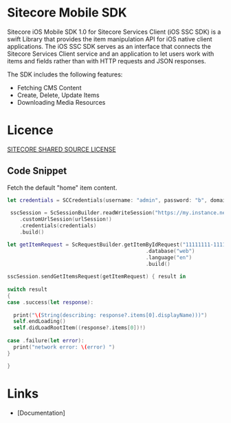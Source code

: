 Sitecore Mobile SDK
========

Sitecore iOS Mobile SDK 1.0 for Sitecore Services Client (iOS SSC SDK) is a swift Library that provides the item manipulation API for iOS native client applications. 
The iOS SSC SDK serves as an interface that connects the Sitecore Services Client service and an application to let users work with items and fields rather than with HTTP requests and JSON responses.

The SDK includes the following features:

* Fetching CMS Content
* Create, Delete, Update Items
* Downloading Media Resources

# Licence
[SITECORE SHARED SOURCE LICENSE](https://github.com/Sitecore/Sitecore.MobileSDK.Swift/blob/master/license.txt)

## Code Snippet

Fetch the default "home" item content. 

```swift
let credentials = SCCredentials(username: "admin", password: "b", domain: "Sitecore")
 
 sscSession = ScSessionBuilder.readWriteSession("https://my.instance.net")
    .customUrlSession(urlSession!)
    .credentials(credentials)
    .build()

let getItemRequest = ScRequestBuilder.getItemByIdRequest("11111111-1111-1111-1111-111111111111")
                                             .database("web")
                                             .language("en")
                                             .build()
  
sscSession.sendGetItemsRequest(getItemRequest) { result in
  
switch result
{
case .success(let response):
  
  print("\(String(describing: response?.items[0].displayName)))")
  self.endLoading()
  self.didLoadRootItem((response?.items[0])!)
  
case .failure(let error):
  print("network error: \(error) ")
}

}

```

# Links
- [Documentation]

